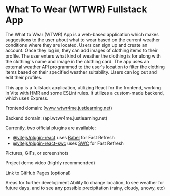 # What To Wear (WTWR) Fullstack App

The What to Wear (WTWR) App is a web-based application which makes suggestions to the user about what to wear based on the current weather conditions where they are located. Users can sign up and create an account. Once they log in, they can add images of clothing items to their profile. The user enters what kind of weather the clothing is for along with the clothing's name and image in the clothing card. The app uses an external weather API programmed to the user's location to filter the clothing items based on their specified weather suitability. Users can log out and edit their profiles.


This app is a fullstack application, utilizing React for the frontend, working in Vite with HMR and some ESLint rules. It utilizes a custom-made backend, which uses Express.

Frontend domain: (www.wtwr4me.justlearning.net)

Backend domain: (api.wtwr4me.justlearning.net)

Currently, two official plugins are available:

- [@vitejs/plugin-react](https://github.com/vitejs/vite-plugin-react/blob/main/packages/plugin-react/README.md) uses [Babel](https://babeljs.io/) for Fast Refresh
- [@vitejs/plugin-react-swc](https://github.com/vitejs/vite-plugin-react-swc) uses [SWC](https://swc.rs/) for Fast Refresh



Pictures, GIFs, or screenshots 

Project demo video (highly recommended)

Link to GitHub Pages (optional)

Areas for further development 
Ability to change location, to see weather for future days, and to see any possible precipitation (rainy, cloudy, snowy, etc)